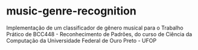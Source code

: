 # music-genre-recognition
Implementação de um classificador de gênero musical para o Trabalho Prático de BCC448 - Reconhecimento de Padrões, do curso de Ciência da Computação da Universidade Federal de Ouro Preto - UFOP
